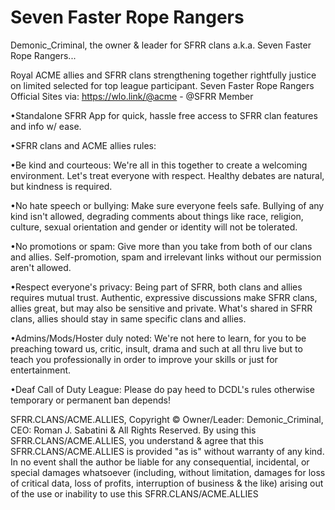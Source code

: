 # Seven Faster Rope Rangers

Demonic_Criminal, the owner & leader for SFRR clans a.k.a. Seven Faster Rope Rangers...

Royal ACME allies and SFRR clans strengthening together rightfully justice on limited selected for top league participant.
Seven Faster Rope Rangers Official Sites via: https://wlo.link/@acme - @SFRR Member

•Standalone SFRR App for quick, hassle free access to SFRR clan features and info w/ ease.

•SFRR clans and ACME allies rules:

•Be kind and courteous:
We're all in this together to create a welcoming environment. Let's treat everyone with respect. Healthy debates are natural, but kindness is required.

•No hate speech or bullying:
Make sure everyone feels safe. Bullying of any kind isn't allowed, degrading comments about things like race, religion, culture, sexual orientation and gender or identity will not be tolerated.

•No promotions or spam:
Give more than you take from both of our clans and allies. Self-promotion, spam and irrelevant links without our permission aren't allowed.

•Respect everyone's privacy:
Being part of SFRR, both clans and allies requires mutual trust. Authentic, expressive discussions make SFRR clans, allies great, but may also be sensitive and private. What's shared in SFRR clans, allies should stay in same specific clans and allies.

•Admins/Mods/Hoster duly noted:
We're not here to learn, for you to be preaching toward us, critic, insult, drama and such at all thru live but to teach you professionally in order to improve your skills or just for entertainment.

•Deaf Call of Duty League:
Please do pay heed to DCDL's rules otherwise temporary or permanent ban depends!

SFRR.CLANS/ACME.ALLIES, Copyright © Owner/Leader: Demonic_Criminal, CEO: Roman J. Sabatini & All Rights Reserved.
By using this SFRR.CLANS/ACME.ALLIES, you understand & agree that this SFRR.CLANS/ACME.ALLIES is provided "as is" without warranty of any kind. In no event shall the author be liable for any consequential, incidental, or special damages whatsoever (including, without limitation, damages for loss of critical data, loss of profits, interruption of business & the like) arising out of the use or inability to use this SFRR.CLANS/ACME.ALLIES
